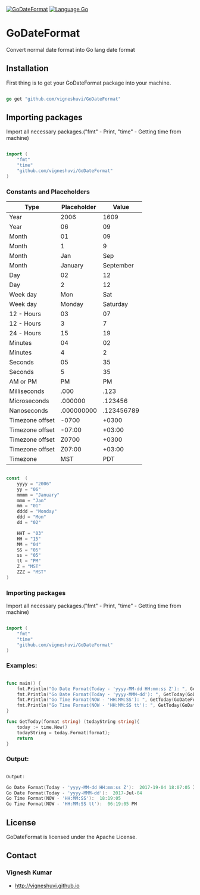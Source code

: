 [![GoDateFormat](https://img.shields.io/travis/rust-lang/rust.svg)](https://github.com/vigneshuvi/GoDateFormat)
[![Language Go](https://img.shields.io/badge/Language-Go-orange.svg?style=shields)](https://golang.org/)



# GoDateFormat

Convert normal date format into Go lang date format

## Installation

First thing is to get your GoDateFormat package into your machine.

```go

go get "github.com/vigneshuvi/GoDateFormat"

```

## Importing packages

Import all necessary packages.("fmt" - Print, "time" - Getting time from machine) 

```go

import (
    "fmt"
    "time"
    "github.com/vigneshuvi/GoDateFormat"
)

```

### Constants and Placeholders


| Type            | Placeholder  |        Value |
| --------------- | ------------ | ------------ |
| Year            | 2006         | 1609         | 
| Year            | 06           | 09           | 
| Month           | 01           | 09           | 
| Month           | 1            | 9            | 
| Month           | Jan          | Sep          | 
| Month           | January      | September    | 
| Day             | 02           | 12           | 
| Day             | 2            | 12           | 
| Week day        | Mon          | Sat          | 
| Week day        | Monday       | Saturday     | 
| 12 - Hours      | 03           | 07           | 
| 12 - Hours      | 3            | 7            | 
| 24 - Hours      | 15           | 19           | 
| Minutes         | 04           | 02           | 
| Minutes         | 4            | 2            | 
| Seconds         | 05           | 35           | 
| Seconds         | 5            | 35           | 
| AM or PM        | PM           | PM           | 
| Milliseconds    | .000         | .123         | 
| Microseconds    | .000000      | .123456      | 
| Nanoseconds     | .000000000   | .123456789   | 
| Timezone offset | -0700        | +0300        | 
| Timezone offset | -07:00       | +03:00       | 
| Timezone offset | Z0700        | +0300        | 
| Timezone offset | Z07:00       | +03:00       | 
| Timezone        | MST          | PDT          | 


```go

const  (
	yyyy = "2006"
	yy = "06"
	mmmm = "January"
	mmm = "Jan"
	mm = "01"
	dddd = "Monday"
	ddd = "Mon"
	dd = "02"

	HHT = "03"
	HH = "15"
	MM = "04"
	SS = "05"
	ss = "05"
	tt = "PM"
	Z = "MST"
	ZZZ = "MST"
)

```

### Importing packages

Import all necessary packages.("fmt" - Print, "time" - Getting time from machine) 

```go

import (
    "fmt"
    "time"
    "github.com/vigneshuvi/GoDateFormat"
)

```


### Examples:

```go

func main() {
    fmt.Println("Go Date Format(Today - 'yyyy-MM-dd HH:mm:ss Z'): ", GetToday(GoDateFormat.ConvertFormat("yyyy-MM-dd HH:mm:ss Z")))
    fmt.Println("Go Date Format(Today - 'yyyy-MMM-dd'): ", GetToday(GoDateFormat.ConvertFormat("yyyy-MMM-dd")))
    fmt.Println("Go Time Format(NOW - 'HH:MM:SS'): ", GetToday(GoDateFormat.ConvertFormat("HH:MM:SS")))
    fmt.Println("Go Time Format(NOW - 'HH:MM:SS tt'): ", GetToday(GoDateFormat.ConvertFormat("HH:MM:SS tt")))
}

func GetToday(format string) (todayString string){
    today := time.Now()
    todayString = today.Format(format);
    return
}


```

### Output:

```go

Output: 

Go Date Format(Today - 'yyyy-MM-dd HH:mm:ss Z'):  2017-19-04 18:07:05 IST
Go Date Format(Today - 'yyyy-MMM-dd'):  2017-Jul-04
Go Time Format(NOW - 'HH:MM:SS'):  18:19:05
Go Time Format(NOW - 'HH:MM:SS tt'):  06:19:05 PM

```

## License

GoDateFormat is licensed under the Apache License.

## Contact

### Vignesh Kumar
* http://vigneshuvi.github.io